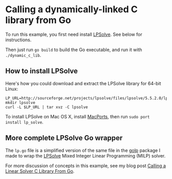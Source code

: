 # Calling a dynamically-linked C library from Go

To run this example, you first need install
[LPSolve](http://lpsolve.sourceforge.net/5.5/). See below for instructions.

Then just run `go build` to build the Go executable, and run it with
`./dynamic_c_lib`.

## How to install LPSolve

Here's how you could download and extract the LPSolve library for 64-bit Linux:

```
LP_URL=http://sourceforge.net/projects/lpsolve/files/lpsolve/5.5.2.0/lp_solve_5.5.2.0_dev_ux64.tar.gz
mkdir lpsolve
curl -L $LP_URL | tar xvz -C lpsolve
```

To install LPSolve on Mac OS X, install [MacPorts](https://www.macports.org/),
then run `sudo port install lp_solve`.

## More complete LPSolve Go wrapper

The `lp.go` file is a simplified version of the same file in the
[golp](https://github.com/draffensperger/golp)
package I made to wrap the
[LPSolve](http://lpsolve.sourceforge.net/5.5/)
Mixed Integer Linear Programming (MILP) solver.

For more discussion of concepts in this example, see my blog post 
[Calling a Linear Solver C Library From Go](http://davidraff.com/calling-a-linear-programming-solver-from-go).
